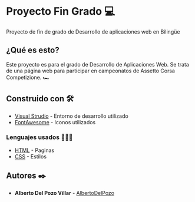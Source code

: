 # Proyecto Fin Grado 💻

Proyecto de fin de grado de Desarrollo de aplicaciones web en Bilingüe

## ¿Qué es esto? 

Este proyecto es para el grado de Desarrollo de Aplicaciones Web.
Se trata de una página web para participar en campeonatos de Assetto Corsa Competizione. 🏎

## Construido con 🛠

* [Visual Strudio](https://code.visualstudio.com) - Entorno de desarrollo utilizado
* [FontAwesome](https://fontawesome.com) - Iconos utilizados

### Lenguajes usados 👨🏻‍💻
* [HTML](https://www.w3schools.com/html/) - Paginas 
* [CSS](https://www.w3schools.com/css/) - Estilos

## Autores ✒️

* **Alberto Del Pozo Villar** - [AlbertoDelPozo](https://github.com/AlbertoDelPozo)
